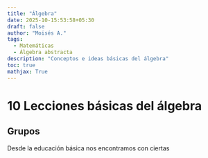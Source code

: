 ```yaml
---
title: "Álgebra"
date: 2025-10-15:53:58+05:30
draft: false
author: "Moisés A."
tags:
  - Matemáticas
  - Álgebra abstracta
description: "Conceptos e ideas básicas del álgebra"
toc: true
mathjax: True
---
```

# 10 Lecciones básicas del álgebra 
## Grupos
Desde la educación básica nos encontramos con ciertas 